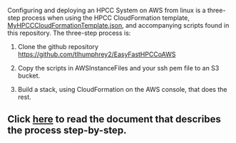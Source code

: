Configuring and deploying an HPCC System on AWS from linux is a three-step process when using the HPCC CloudFormation template, [MyHPCCCloudFormationTemplate.json](MyHPCCCloudFormationTemplate.json), and accompanying scripts found in this repository. The three-step process is:

1.  Clone the github repository https://github.com/tlhumphrey2/EasyFastHPCCoAWS

2.  Copy the scripts in AWSInstanceFiles and your ssh pem file to an S3 bucket.

3.  Build a stack, using CloudFormation on the AWS console, that does the rest.

## Click [here](Documentation/EasyFastHPCCOnAWSLinux.pdf) to read the document that describes the process step-by-step.
